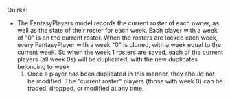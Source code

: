 Quirks:

- The FantasyPlayers model records the current roster of each owner, as well
  as the state of their roster for each week. Each player with a week of "0"
  is on the current roster. When the rosters are locked each week, every
  FantasyPlayer with a week "0" is cloned, with a week equal to the current
  week. So when the week 1 rosters are saved, each of the current players (all
  week 0s) will be duplicated, with the new duplicates belonging to week
  1. Once a player has been duplicated in this manner, they should not be
  modified. The "current roster" players (those with week 0) can be traded,
  dropped, or modified at any time.
